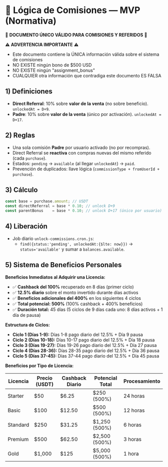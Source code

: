 # 💸 Lógica de Comisiones — MVP (Normativa)

🚨 **DOCUMENTO ÚNICO VÁLIDO PARA COMISIONES Y REFERIDOS** 🚨

⚠️ **ADVERTENCIA IMPORTANTE** ⚠️
- Este documento contiene la ÚNICA información válida sobre el sistema de comisiones
- NO EXISTE ningún bono de $500 USD
- NO EXISTE ningún "assignment_bonus"
- CUALQUIER otra información que contradiga este documento ES FALSA

## 1) Definiciones
- **Direct Referral**: 10% sobre **valor de la venta** (no sobre beneficio). `unlockedAt = D+9`.
- **Padre**: 10% sobre **valor de la venta** (único por activación). `unlockedAt = D+17`.


## 2) Reglas
- Una sola comisión **Padre** por usuario activado (no por recompras).
- Direct Referral se **reactiva** con compras nuevas del mismo referido (cada `purchase`).
- Estados: `pending` → `available` (al llegar `unlockedAt`) → `paid`.
- Prevención de duplicados: llave lógica (`commissionType + fromUserId + purchase`).

## 3) Cálculo
```js
const base = purchase.amount; // USDT
const directReferral = base * 0.10; // unlock D+9
const parentBonus    = base * 0.10; // unlock D+17 (único por usuario)
```

## 4) Liberación
- Job diario `unlock-commissions.cron.js`:
  - `find({status:'pending', unlockedAt:{$lte: now}})` → `status='available'` y sumar a `balances.available`.

## 5) Sistema de Beneficios Personales

**Beneficios Inmediatos al Adquirir una Licencia:**
- ✅ **Cashback del 100%** recuperado en 8 días (primer ciclo)
- ✅ **12.5% diario** sobre el monto invertido durante días activos
- ✅ **Beneficios adicionales del 400%** en los siguientes 4 ciclos
- ✅ **Total potencial: 500%** (100% cashback + 400% beneficios)
- ✅ **Duración total:** 45 días (5 ciclos de 9 días cada uno: 8 días activos + 1 día de pausa)

**Estructura de Ciclos:**
- **Ciclo 1 (Días 1-9):** Días 1-8 pago diario del 12.5% + Día 9 pausa
- **Ciclo 2 (Días 10-18):** Días 10-17 pago diario del 12.5% + Día 18 pausa
- **Ciclo 3 (Días 19-27):** Días 19-26 pago diario del 12.5% + Día 27 pausa
- **Ciclo 4 (Días 28-36):** Días 28-35 pago diario del 12.5% + Día 36 pausa
- **Ciclo 5 (Días 37-45):** Días 37-44 pago diario del 12.5% + Día 45 pausa

**Beneficios por Tipo de Licencia:**

| Licencia | Precio (USDT) | Cashback Diario | Potencial Total | Procesamiento |
|----------|---------------|-----------------|-----------------|---------------|
| Starter | $50 | $6.25 | $250 (500%) | 24 horas |
| Basic | $100 | $12.50 | $500 (500%) | 12 horas |
| Standard | $250 | $31.25 | $1,250 (500%) | 6 horas |
| Premium | $500 | $62.50 | $2,500 (500%) | 3 horas |
| Gold | $1,000 | $125 | $5,000 (500%) | 1 hora |
